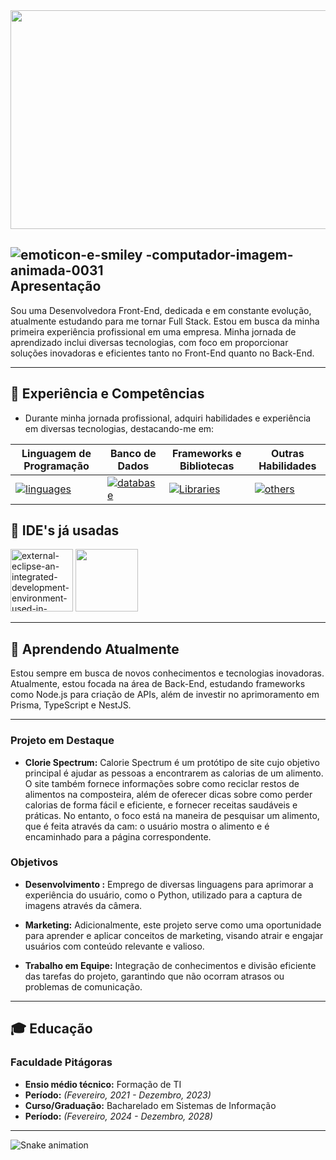 
<!-- Banner usado -->

<img width="1000" height="350" src="https://cdn.discordapp.com/attachments/1249946367632347207/1417711544543871046/negresco.png?ex=68cb7a44&is=68ca28c4&hm=eb15dfabbd88ed97c06eb746ad891e3f9e6ed2678a15fa13b058965e8f766459"/>


<!-- Apresentação -->

## <img src="https://www.imagensanimadas.com/data/media/318/emoticon-e-smiley-computador-imagem-animada-0031.gif" border="0" alt="emoticon-e-smiley -computador-imagem-animada-0031"/></a>  Apresentação

Sou uma Desenvolvedora Front-End, dedicada e em constante evolução, atualmente estudando para me tornar Full Stack. Estou em busca da minha primeira experiência profissional em uma empresa. Minha jornada de aprendizado inclui diversas tecnologias, com foco em proporcionar soluções inovadoras e eficientes tanto no Front-End quanto no Back-End.
          
---

<!--  -->

## 🔖 Experiência e Competências
- Durante minha jornada profissional, adquiri habilidades e experiência em diversas tecnologias, destacando-me em:
  
  
| **Linguagem de Programação** | **Banco de Dados** | **Frameworks e Bibliotecas** | **Outras Habilidades** |
| ------------------------------ | -------------------- | ----------------------------- | ---------------------- |
| [![linguages](https://skillicons.dev/icons?i=javascript,ts,php)](https://skillicons.dev) | [![database](https://skillicons.dev/icons?i=mysql,postgres,sqlite&theme=dark)](https://skillicons.dev) | [![Libraries](https://skillicons.dev/icons?i=nodejs,react,tailwind,bootstrap)](https://skillicons.dev) | [![others](https://skillicons.dev/icons?i=git,figma,postman,discordjs)](https://skillicons.dev) |

<!-- Ides usadas -->

## 🎈 IDE's já usadas
<img width="100" height="100" src="https://img.icons8.com/external-tal-revivo-color-tal-revivo/100/external-eclipse-an-integrated-development-environment-used-in-computer-programming-logo-color-tal-revivo.png" alt="external-eclipse-an-integrated-development-environment-used-in-computer-programming-logo-color-tal-revivo"/> <img width="100" height="100" src="https://cdn.jsdelivr.net/gh/devicons/devicon/icons/vscode/vscode-original-wordmark.svg" width="100" /> 

---

<!-- Apresentação  -->

## 📑 Aprendendo Atualmente

Estou sempre em busca de novos conhecimentos e tecnologias inovadoras. Atualmente, estou focada na área de Back-End, estudando frameworks como Node.js para criação de APIs, além de investir no aprimoramento em Prisma, TypeScript e NestJS.

---

<!-- Projetos  -->

### Projeto em Destaque

- **Clorie Spectrum:**
Calorie Spectrum é um protótipo de site cujo objetivo principal é ajudar as pessoas a encontrarem as calorias de um alimento. O site também fornece informações sobre como reciclar restos de alimentos na composteira, além de oferecer dicas sobre como perder calorias de forma fácil e eficiente, e fornecer receitas saudáveis e práticas. No entanto, o foco está na maneira de pesquisar um alimento, que é feita através da cam: o usuário mostra o alimento e é encaminhado para a página correspondente.

### Objetivos 

- **Desenvolvimento :** Emprego de diversas linguagens para aprimorar a experiência do usuário, como o Python, utilizado para a captura de imagens através da câmera.

- **Marketing:** Adicionalmente, este projeto serve como uma oportunidade para aprender e aplicar conceitos de marketing, visando atrair e engajar usuários com conteúdo relevante e valioso.

- **Trabalho em Equipe:** Integração de conhecimentos e divisão eficiente das tarefas do projeto, garantindo que não ocorram atrasos ou problemas de comunicação.

---

<!-- Formações -->

## 🎓 Educação

### Faculdade Pitágoras

- **Ensio médio técnico:** Formação de TI
- **Período:** *(Fevereiro, 2021 - Dezembro, 2023)*
- **Curso/Graduação:** Bacharelado em Sistemas de Informação
- **Período:** *(Fevereiro, 2024 - Dezembro, 2028)*

---

<!-- Cobrinha  -->

 ![Snake animation](https://github.com/danielbped/danielbped/blob/output/github-contribution-grid-snake.svg)

